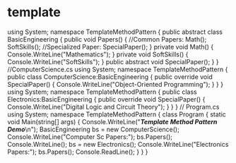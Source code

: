 # template
using System;
namespace TemplateMethodPattern {   public abstract class BasicEngineering    {
 public void Papers()        {            //Common Papers:            Math();            SoftSkills();            //Specialized Paper:            SpecialPaper();        }        private void Math()        {            Console.WriteLine("Mathematics");        }        private void SoftSkills()        {            Console.WriteLine("SoftSkills");        }        public abstract void SpecialPaper();    } }
//ComputerScience.cs using System;
namespace TemplateMethodPattern {    public class ComputerScience:BasicEngineering    {       public override void SpecialPaper()        {            Console.WriteLine("Object-Oriented Programming");        }    } }
using System;
namespace TemplateMethodPattern {    public class Electronics:BasicEngineering    {        public override void SpecialPaper()        {            Console.WriteLine("Digital Logic and Circuit Theory");        }    } }
// Program.cs using System;
namespace TemplateMethodPattern {    class Program    {        static void Main(string[] args)        {
Console.WriteLine("***Template Method Pattern Demo***\n");             BasicEngineering bs = new ComputerScience();             Console.WriteLine("Computer Sc  Papers:");            bs.Papers();            Console.WriteLine();            bs = new Electronics();            Console.WriteLine("Electronics Papers:");            bs.Papers();            Console.ReadLine();        }    } }
